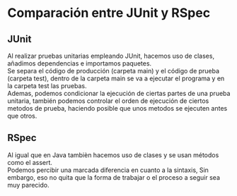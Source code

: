 # Comparación entre JUnit y RSpec
## JUnit
Al realizar pruebas unitarias empleando JUnit, hacemos uso de clases, añadimos dependencias e importamos paquetes.<br>
Se separa el código de producción (carpeta main) y el código de prueba (carpeta test), dentro de la carpeta main
se va a ejecutar el programa y en la carpeta test las pruebas.<br>
Ademas, podemos condicionar la ejecución de ciertas partes de una prueba unitaria, también podemos controlar el orden de ejecución de
ciertos metodos de prueba, haciendo posible que unos metodos se ejecuten antes que otros.

## RSpec
Al igual que en Java tambièn hacemos uso de clases y se usan métodos como el assert.<br>
Podemos percibir una marcada diferencia en cuanto a la sintaxis, Sin embargo, eso no quita que
la forma de trabajar o el proceso a seguir sea muy parecido.
